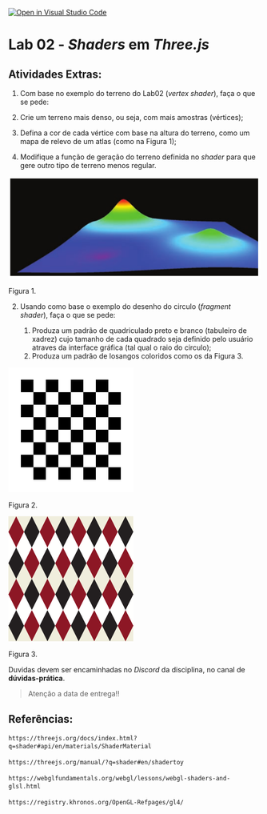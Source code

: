 [![Open in Visual Studio Code](https://classroom.github.com/assets/open-in-vscode-718a45dd9cf7e7f842a935f5ebbe5719a5e09af4491e668f4dbf3b35d5cca122.svg)](https://classroom.github.com/online_ide?assignment_repo_id=10782732&assignment_repo_type=AssignmentRepo)
# Lab 02 - *Shaders* em *Three.js*

## Atividades Extras:

 1. Com base no exemplo do terreno do Lab02 (*vertex shader*), faça o que se pede:

   1. Crie um terreno mais denso, ou seja, com mais amostras (vértices);
   1. Defina a cor de cada vértice com base na altura do terreno, como um mapa de relevo de um atlas (como na Figura 1);
   1. Modifique a função de geração do terreno definida no *shader* para que gere outro tipo de terreno menos regular.

<img src="./imgs/TerrenoColorido.png">

Figura 1.

2. Usando como base o exemplo do desenho do circulo (*fragment shader*), faça o que se pede:

   1. Produza um padrão de quadriculado preto e branco (tabuleiro de xadrez) cujo tamanho de cada quadrado seja definido pelo usuário atraves da interface gráfica (tal qual o raio do circulo);
   1. Produza um padrão de losangos coloridos como os da Figura 3. 


<img src="./imgs/TabuleiroXadrez.png" width="250" height="250">

Figura 2.

<img src="./imgs/Losangos.png" width="250" height="250">

Figura 3.

Duvidas devem ser encaminhadas no *Discord* da disciplina, no canal de **dúvidas-prática**.

> Atenção a data de entrega!!

## Referências:

	https://threejs.org/docs/index.html?q=shader#api/en/materials/ShaderMaterial

	https://threejs.org/manual/?q=shader#en/shadertoy

	https://webglfundamentals.org/webgl/lessons/webgl-shaders-and-glsl.html

	https://registry.khronos.org/OpenGL-Refpages/gl4/
